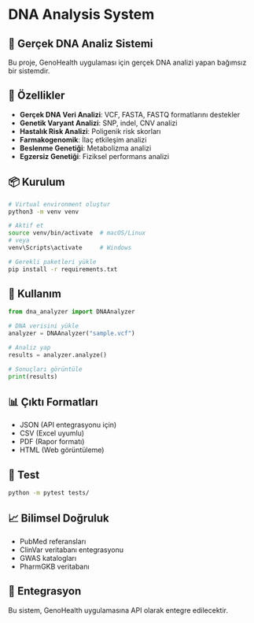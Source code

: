 # DNA Analysis System

## 🧬 Gerçek DNA Analiz Sistemi

Bu proje, GenoHealth uygulaması için gerçek DNA analizi yapan bağımsız bir sistemdir.

## 🚀 Özellikler

- **Gerçek DNA Veri Analizi**: VCF, FASTA, FASTQ formatlarını destekler
- **Genetik Varyant Analizi**: SNP, indel, CNV analizi
- **Hastalık Risk Analizi**: Poligenik risk skorları
- **Farmakogenomik**: İlaç etkileşim analizi
- **Beslenme Genetiği**: Metabolizma analizi
- **Egzersiz Genetiği**: Fiziksel performans analizi

## 📦 Kurulum

```bash
# Virtual environment oluştur
python3 -m venv venv

# Aktif et
source venv/bin/activate  # macOS/Linux
# veya
venv\Scripts\activate     # Windows

# Gerekli paketleri yükle
pip install -r requirements.txt
```

## 🔬 Kullanım

```python
from dna_analyzer import DNAAnalyzer

# DNA verisini yükle
analyzer = DNAAnalyzer("sample.vcf")

# Analiz yap
results = analyzer.analyze()

# Sonuçları görüntüle
print(results)
```

## 📊 Çıktı Formatları

- JSON (API entegrasyonu için)
- CSV (Excel uyumlu)
- PDF (Rapor formatı)
- HTML (Web görüntüleme)

## 🧪 Test

```bash
python -m pytest tests/
```

## 📈 Bilimsel Doğruluk

- PubMed referansları
- ClinVar veritabanı entegrasyonu
- GWAS katalogları
- PharmGKB veritabanı

## 🔗 Entegrasyon

Bu sistem, GenoHealth uygulamasına API olarak entegre edilecektir.
